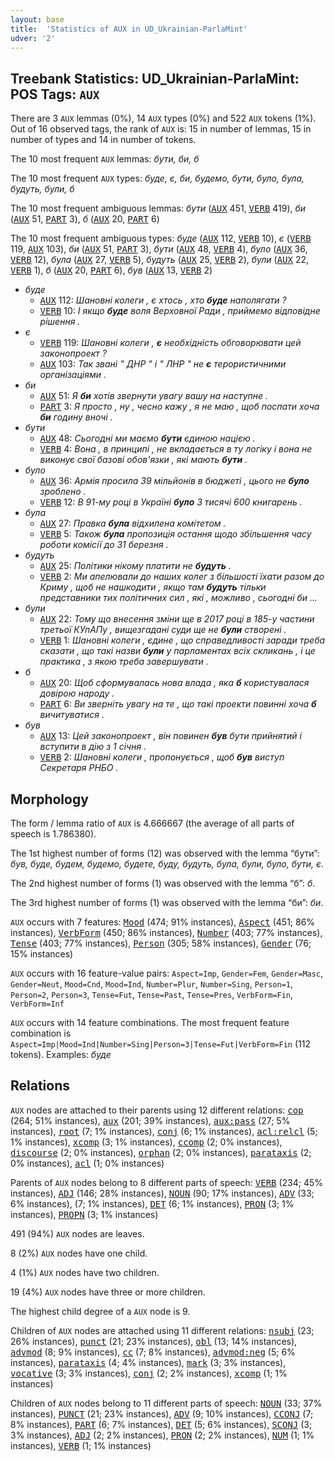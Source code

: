 ```yaml
---
layout: base
title:  'Statistics of AUX in UD_Ukrainian-ParlaMint'
udver: '2'
---
```


## Treebank Statistics: UD_Ukrainian-ParlaMint: POS Tags: `AUX`

There are 3 `AUX` lemmas (0%), 14 `AUX` types (0%) and 522 `AUX` tokens (1%).
Out of 16 observed tags, the rank of `AUX` is: 15 in number of lemmas, 15 in number of types and 14 in number of tokens.

The 10 most frequent `AUX` lemmas: <em>бути, би, б</em>

The 10 most frequent `AUX` types:  <em>буде, є, би, будемо, бути, було, була, будуть, були, б</em>

The 10 most frequent ambiguous lemmas: <em>бути</em> (<tt><a href="uk_parlamint-pos-AUX.html">AUX</a></tt> 451, <tt><a href="uk_parlamint-pos-VERB.html">VERB</a></tt> 419), <em>би</em> (<tt><a href="uk_parlamint-pos-AUX.html">AUX</a></tt> 51, <tt><a href="uk_parlamint-pos-PART.html">PART</a></tt> 3), <em>б</em> (<tt><a href="uk_parlamint-pos-AUX.html">AUX</a></tt> 20, <tt><a href="uk_parlamint-pos-PART.html">PART</a></tt> 6)

The 10 most frequent ambiguous types:  <em>буде</em> (<tt><a href="uk_parlamint-pos-AUX.html">AUX</a></tt> 112, <tt><a href="uk_parlamint-pos-VERB.html">VERB</a></tt> 10), <em>є</em> (<tt><a href="uk_parlamint-pos-VERB.html">VERB</a></tt> 119, <tt><a href="uk_parlamint-pos-AUX.html">AUX</a></tt> 103), <em>би</em> (<tt><a href="uk_parlamint-pos-AUX.html">AUX</a></tt> 51, <tt><a href="uk_parlamint-pos-PART.html">PART</a></tt> 3), <em>бути</em> (<tt><a href="uk_parlamint-pos-AUX.html">AUX</a></tt> 48, <tt><a href="uk_parlamint-pos-VERB.html">VERB</a></tt> 4), <em>було</em> (<tt><a href="uk_parlamint-pos-AUX.html">AUX</a></tt> 36, <tt><a href="uk_parlamint-pos-VERB.html">VERB</a></tt> 12), <em>була</em> (<tt><a href="uk_parlamint-pos-AUX.html">AUX</a></tt> 27, <tt><a href="uk_parlamint-pos-VERB.html">VERB</a></tt> 5), <em>будуть</em> (<tt><a href="uk_parlamint-pos-AUX.html">AUX</a></tt> 25, <tt><a href="uk_parlamint-pos-VERB.html">VERB</a></tt> 2), <em>були</em> (<tt><a href="uk_parlamint-pos-AUX.html">AUX</a></tt> 22, <tt><a href="uk_parlamint-pos-VERB.html">VERB</a></tt> 1), <em>б</em> (<tt><a href="uk_parlamint-pos-AUX.html">AUX</a></tt> 20, <tt><a href="uk_parlamint-pos-PART.html">PART</a></tt> 6), <em>був</em> (<tt><a href="uk_parlamint-pos-AUX.html">AUX</a></tt> 13, <tt><a href="uk_parlamint-pos-VERB.html">VERB</a></tt> 2)


* <em>буде</em>
  * <tt><a href="uk_parlamint-pos-AUX.html">AUX</a></tt> 112: <em>Шановні колеги , є хтось , хто <b>буде</b> наполягати ?</em>
  * <tt><a href="uk_parlamint-pos-VERB.html">VERB</a></tt> 10: <em>І якщо <b>буде</b> воля Верховної Ради , приймемо відповідне рішення .</em>
* <em>є</em>
  * <tt><a href="uk_parlamint-pos-VERB.html">VERB</a></tt> 119: <em>Шановні колеги , <b>є</b> необхідність обговорювати цей законопроект ?</em>
  * <tt><a href="uk_parlamint-pos-AUX.html">AUX</a></tt> 103: <em>Так звані " ДНР " і " ЛНР " не <b>є</b> терористичними організаціями .</em>
* <em>би</em>
  * <tt><a href="uk_parlamint-pos-AUX.html">AUX</a></tt> 51: <em>Я <b>би</b> хотів звернути увагу вашу на наступне .</em>
  * <tt><a href="uk_parlamint-pos-PART.html">PART</a></tt> 3: <em>Я просто , ну , чесно кажу , я не маю , щоб поспати хоча <b>би</b> годину вночі .</em>
* <em>бути</em>
  * <tt><a href="uk_parlamint-pos-AUX.html">AUX</a></tt> 48: <em>Сьогодні ми маємо <b>бути</b> єдиною нацією .</em>
  * <tt><a href="uk_parlamint-pos-VERB.html">VERB</a></tt> 4: <em>Вона , в принципі , не вкладається в ту логіку і вона не виконує свої базові обов'язки , які мають <b>бути</b> .</em>
* <em>було</em>
  * <tt><a href="uk_parlamint-pos-AUX.html">AUX</a></tt> 36: <em>Армія просила 39 мільйонів в бюджеті , цього не <b>було</b> зроблено .</em>
  * <tt><a href="uk_parlamint-pos-VERB.html">VERB</a></tt> 12: <em>В 91-му році в Україні <b>було</b> 3 тисячі 600 книгарень .</em>
* <em>була</em>
  * <tt><a href="uk_parlamint-pos-AUX.html">AUX</a></tt> 27: <em>Правка <b>була</b> відхилена комітетом .</em>
  * <tt><a href="uk_parlamint-pos-VERB.html">VERB</a></tt> 5: <em>Також <b>була</b> пропозиція остання щодо збільшення часу роботи комісії до 31 березня .</em>
* <em>будуть</em>
  * <tt><a href="uk_parlamint-pos-AUX.html">AUX</a></tt> 25: <em>Політики нікому платити не <b>будуть</b> .</em>
  * <tt><a href="uk_parlamint-pos-VERB.html">VERB</a></tt> 2: <em>Ми апелювали до наших колег з більшості їхати разом до Криму , щоб не нашкодити , якщо там <b>будуть</b> тільки представники тих політичних сил , які , можливо , сьогодні би ...</em>
* <em>були</em>
  * <tt><a href="uk_parlamint-pos-AUX.html">AUX</a></tt> 22: <em>Тому що внесення зміни ще в 2017 році в 185-у частини третьої КУпАПу , вищезгадані суди ще не <b>були</b> створені .</em>
  * <tt><a href="uk_parlamint-pos-VERB.html">VERB</a></tt> 1: <em>Шановні колеги , єдине , що справедливості заради треба сказати , що такі назви <b>були</b> у парламентах всіх скликань , і це практика , з якою треба завершувати .</em>
* <em>б</em>
  * <tt><a href="uk_parlamint-pos-AUX.html">AUX</a></tt> 20: <em>Щоб сформувалась нова влада , яка <b>б</b> користувалася довірою народу .</em>
  * <tt><a href="uk_parlamint-pos-PART.html">PART</a></tt> 6: <em>Ви зверніть увагу на те , що такі проекти повинні хоча <b>б</b> вичитуватися .</em>
* <em>був</em>
  * <tt><a href="uk_parlamint-pos-AUX.html">AUX</a></tt> 13: <em>Цей законопроект , він повинен <b>був</b> бути прийнятий і вступити в дію з 1 січня .</em>
  * <tt><a href="uk_parlamint-pos-VERB.html">VERB</a></tt> 2: <em>Шановні колеги , пропонується , щоб <b>був</b> виступ Секретаря РНБО .</em>

## Morphology

The form / lemma ratio of `AUX` is 4.666667 (the average of all parts of speech is 1.786380).

The 1st highest number of forms (12) was observed with the lemma “бути”: <em>був, буде, будем, будемо, будете, буду, будуть, була, були, було, бути, є</em>.

The 2nd highest number of forms (1) was observed with the lemma “б”: <em>б</em>.

The 3rd highest number of forms (1) was observed with the lemma “би”: <em>би</em>.

`AUX` occurs with 7 features: <tt><a href="uk_parlamint-feat-Mood.html">Mood</a></tt> (474; 91% instances), <tt><a href="uk_parlamint-feat-Aspect.html">Aspect</a></tt> (451; 86% instances), <tt><a href="uk_parlamint-feat-VerbForm.html">VerbForm</a></tt> (450; 86% instances), <tt><a href="uk_parlamint-feat-Number.html">Number</a></tt> (403; 77% instances), <tt><a href="uk_parlamint-feat-Tense.html">Tense</a></tt> (403; 77% instances), <tt><a href="uk_parlamint-feat-Person.html">Person</a></tt> (305; 58% instances), <tt><a href="uk_parlamint-feat-Gender.html">Gender</a></tt> (76; 15% instances)

`AUX` occurs with 16 feature-value pairs: `Aspect=Imp`, `Gender=Fem`, `Gender=Masc`, `Gender=Neut`, `Mood=Cnd`, `Mood=Ind`, `Number=Plur`, `Number=Sing`, `Person=1`, `Person=2`, `Person=3`, `Tense=Fut`, `Tense=Past`, `Tense=Pres`, `VerbForm=Fin`, `VerbForm=Inf`

`AUX` occurs with 14 feature combinations.
The most frequent feature combination is `Aspect=Imp|Mood=Ind|Number=Sing|Person=3|Tense=Fut|VerbForm=Fin` (112 tokens).
Examples: <em>буде</em>


## Relations

`AUX` nodes are attached to their parents using 12 different relations: <tt><a href="uk_parlamint-dep-cop.html">cop</a></tt> (264; 51% instances), <tt><a href="uk_parlamint-dep-aux.html">aux</a></tt> (201; 39% instances), <tt><a href="uk_parlamint-dep-aux-pass.html">aux:pass</a></tt> (27; 5% instances), <tt><a href="uk_parlamint-dep-root.html">root</a></tt> (7; 1% instances), <tt><a href="uk_parlamint-dep-conj.html">conj</a></tt> (6; 1% instances), <tt><a href="uk_parlamint-dep-acl-relcl.html">acl:relcl</a></tt> (5; 1% instances), <tt><a href="uk_parlamint-dep-xcomp.html">xcomp</a></tt> (3; 1% instances), <tt><a href="uk_parlamint-dep-ccomp.html">ccomp</a></tt> (2; 0% instances), <tt><a href="uk_parlamint-dep-discourse.html">discourse</a></tt> (2; 0% instances), <tt><a href="uk_parlamint-dep-orphan.html">orphan</a></tt> (2; 0% instances), <tt><a href="uk_parlamint-dep-parataxis.html">parataxis</a></tt> (2; 0% instances), <tt><a href="uk_parlamint-dep-acl.html">acl</a></tt> (1; 0% instances)

Parents of `AUX` nodes belong to 8 different parts of speech: <tt><a href="uk_parlamint-pos-VERB.html">VERB</a></tt> (234; 45% instances), <tt><a href="uk_parlamint-pos-ADJ.html">ADJ</a></tt> (146; 28% instances), <tt><a href="uk_parlamint-pos-NOUN.html">NOUN</a></tt> (90; 17% instances), <tt><a href="uk_parlamint-pos-ADV.html">ADV</a></tt> (33; 6% instances),  (7; 1% instances), <tt><a href="uk_parlamint-pos-DET.html">DET</a></tt> (6; 1% instances), <tt><a href="uk_parlamint-pos-PRON.html">PRON</a></tt> (3; 1% instances), <tt><a href="uk_parlamint-pos-PROPN.html">PROPN</a></tt> (3; 1% instances)

491 (94%) `AUX` nodes are leaves.

8 (2%) `AUX` nodes have one child.

4 (1%) `AUX` nodes have two children.

19 (4%) `AUX` nodes have three or more children.

The highest child degree of a `AUX` node is 9.

Children of `AUX` nodes are attached using 11 different relations: <tt><a href="uk_parlamint-dep-nsubj.html">nsubj</a></tt> (23; 26% instances), <tt><a href="uk_parlamint-dep-punct.html">punct</a></tt> (21; 23% instances), <tt><a href="uk_parlamint-dep-obl.html">obl</a></tt> (13; 14% instances), <tt><a href="uk_parlamint-dep-advmod.html">advmod</a></tt> (8; 9% instances), <tt><a href="uk_parlamint-dep-cc.html">cc</a></tt> (7; 8% instances), <tt><a href="uk_parlamint-dep-advmod-neg.html">advmod:neg</a></tt> (5; 6% instances), <tt><a href="uk_parlamint-dep-parataxis.html">parataxis</a></tt> (4; 4% instances), <tt><a href="uk_parlamint-dep-mark.html">mark</a></tt> (3; 3% instances), <tt><a href="uk_parlamint-dep-vocative.html">vocative</a></tt> (3; 3% instances), <tt><a href="uk_parlamint-dep-conj.html">conj</a></tt> (2; 2% instances), <tt><a href="uk_parlamint-dep-xcomp.html">xcomp</a></tt> (1; 1% instances)

Children of `AUX` nodes belong to 11 different parts of speech: <tt><a href="uk_parlamint-pos-NOUN.html">NOUN</a></tt> (33; 37% instances), <tt><a href="uk_parlamint-pos-PUNCT.html">PUNCT</a></tt> (21; 23% instances), <tt><a href="uk_parlamint-pos-ADV.html">ADV</a></tt> (9; 10% instances), <tt><a href="uk_parlamint-pos-CCONJ.html">CCONJ</a></tt> (7; 8% instances), <tt><a href="uk_parlamint-pos-PART.html">PART</a></tt> (6; 7% instances), <tt><a href="uk_parlamint-pos-DET.html">DET</a></tt> (5; 6% instances), <tt><a href="uk_parlamint-pos-SCONJ.html">SCONJ</a></tt> (3; 3% instances), <tt><a href="uk_parlamint-pos-ADJ.html">ADJ</a></tt> (2; 2% instances), <tt><a href="uk_parlamint-pos-PRON.html">PRON</a></tt> (2; 2% instances), <tt><a href="uk_parlamint-pos-NUM.html">NUM</a></tt> (1; 1% instances), <tt><a href="uk_parlamint-pos-VERB.html">VERB</a></tt> (1; 1% instances)

